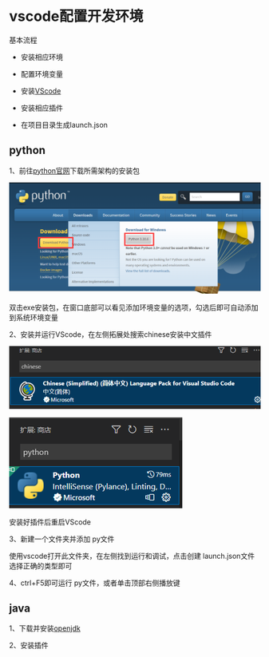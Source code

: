 # vscode配置开发环境

基本流程

- 安装相应环境

- 配置环境变量

- 安装[VScode](https://code.visualstudio.com/Download)

- 安装相应插件

- 在项目目录生成launch.json

## python

1、前往[python官网](https://www.python.org/downloads/)下载所需架构的安装包

![image-20220824102039559](assets/image-20220824102039559.png)

双击exe安装包，在窗口底部可以看见添加环境变量的选项，勾选后即可自动添加到系统环境变量

2、安装并运行VScode，在左侧拓展处搜索chinese安装中文插件

![image-20220824102739690](assets/image-20220824102739690.png)

![image-20220824102655229](assets/image-20220824102655229.png)

安装好插件后重启VScode

3、新建一个文件夹并添加 py文件

使用vscode打开此文件夹，在左侧找到运行和调试，点击创建 launch.json文件 选择正确的类型即可

4、ctrl+F5即可运行 py文件，或者单击顶部右侧播放键

## java

1、下载并安装[openjdk](https://developers.redhat.com/products/openjdk/download)

2、安装插件
